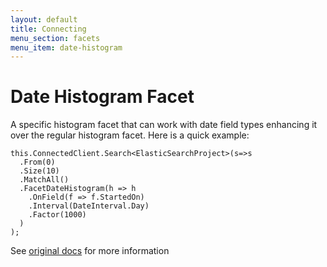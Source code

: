 ```yaml
---
layout: default
title: Connecting
menu_section: facets
menu_item: date-histogram
---
```



# Date Histogram Facet

A specific histogram facet that can work with date field types enhancing it over the regular histogram facet. Here is a quick example:

    this.ConnectedClient.Search<ElasticSearchProject>(s=>s
      .From(0)
      .Size(10)
      .MatchAll()
      .FacetDateHistogram(h => h
        .OnField(f => f.StartedOn)
        .Interval(DateInterval.Day)
        .Factor(1000)
      )
    );

See [original docs](http://www.elasticsearch.org/guide/reference/api/search/facets/date-histogram-facet.html) for more information